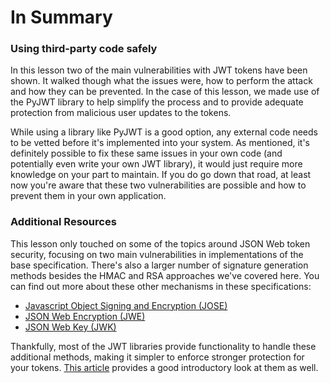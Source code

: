 # In Summary

### Using third-party code safely

In this lesson two of the main vulnerabilities with JWT tokens have been shown. It walked though what the issues were, how to perform the attack and how they can be prevented. In the case of this lesson, we made use of the PyJWT library to help simplify the process and to provide adequate protection from malicious user updates to the tokens.

While using a library like PyJWT is a good option, any external code needs to be vetted before it's implemented into your system. As mentioned, it's definitely possible to fix these same issues in your own code (and potentially even write your own JWT library), it would just require more knowledge on your part to maintain. If you do go down that road, at least now you're aware that these two vulnerabilities are possible and how to prevent them in your own application.

### Additional Resources

This lesson only touched on some of the topics around JSON Web token security, focusing on two main vulnerabilities in implementations of the base specification. There's also a larger number of signature generation methods besides the HMAC and RSA approaches we've covered here. You can find out more about these other mechanisms in these specifications:

- [Javascript Object Signing and Encryption (JOSE)](https://datatracker.ietf.org/wg/jose/charter/)
- [JSON Web Encryption (JWE)](https://tools.ietf.org/html/draft-ietf-jose-json-web-encryption-40)
- [JSON Web Key (JWK)](https://tools.ietf.org/html/draft-ietf-jose-json-web-key-41)

Thankfully, most of the JWT libraries provide functionality to handle these additional methods, making it simpler to enforce stronger protection for your tokens. [This article](https://medium.facilelogin.com/jwt-jws-and-jwe-for-not-so-dummies-b63310d201a3) provides a good introductory look at them as well.
